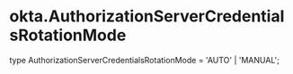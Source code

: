 # okta.AuthorizationServerCredentialsRotationMode

type AuthorizationServerCredentialsRotationMode = 'AUTO' | 'MANUAL';

